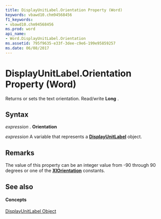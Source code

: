 ```yaml
---
title: DisplayUnitLabel.Orientation Property (Word)
keywords: vbawd10.chm94568456
f1_keywords:
- vbawd10.chm94568456
ms.prod: word
api_name:
- Word.DisplayUnitLabel.Orientation
ms.assetid: 795f9635-e33f-3dee-c9e6-199e95859257
ms.date: 06/08/2017
---
```



# DisplayUnitLabel.Orientation Property (Word)

Returns or sets the text orientation. Read/write **Long** .


## Syntax

 _expression_ . **Orientation**

 _expression_ A variable that represents a **[DisplayUnitLabel](displayunitlabel-object-word.md)** object.


## Remarks

The value of this property can be an integer value from -90 through 90 degrees or one of the **[XlOrientation](xlorientation-enumeration-word.md)** constants.


## See also


#### Concepts


[DisplayUnitLabel Object](displayunitlabel-object-word.md)


